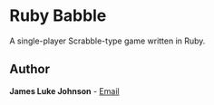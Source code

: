 # Ruby Babble
A single-player Scrabble-type game written in Ruby.

## Author
**James Luke Johnson** - [Email](mailto:jjohn144@my.westga.edu)
